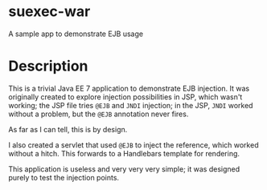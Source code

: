 # suexec-war
A sample app to demonstrate EJB usage

# Description

This is a trivial Java EE 7 application to demonstrate EJB injection. It was originally created to explore injection possibilities in JSP, which wasn't working; the JSP file tries `@EJB` and `JNDI` injection; in the JSP, `JNDI` worked without a problem, but the `@EJB` annotation never fires.

As far as I can tell, this is by design.

I also created a servlet that used `@EJB` to inject the reference, which worked without a hitch. This forwards to a Handlebars template for rendering.

This application is useless and very very very simple; it was designed purely to test the injection points.
